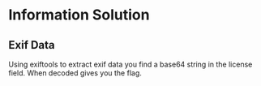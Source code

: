 # Information Solution

## Exif Data

Using exiftools to extract exif data you find a base64 string in the license field. When decoded gives you the flag.